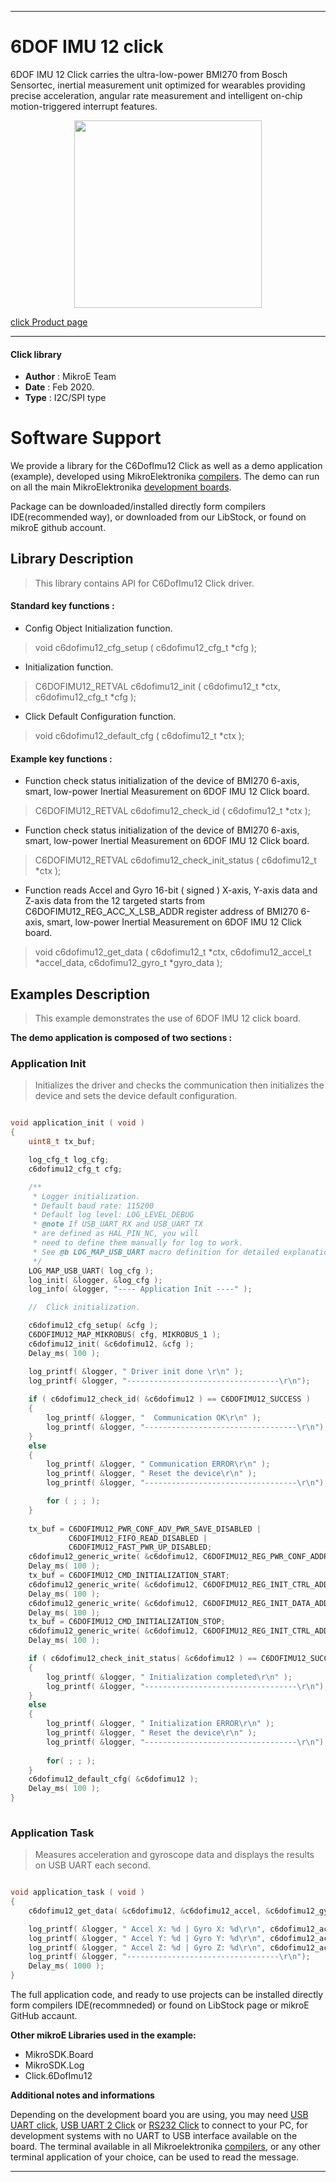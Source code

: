 
---
# 6DOF IMU 12 click

6DOF IMU 12 Click carries the ultra-low-power BMI270 from Bosch Sensortec, inertial measurement unit optimized for wearables providing precise acceleration, angular rate measurement and intelligent on-chip motion-triggered interrupt features.

<p align="center">
  <img src="https://download.mikroe.com/images/click_for_ide/6dofimu12_click.png" height=300px>
</p>

[click Product page](https://www.mikroe.com/6dof-imu-12-click)

---


#### Click library 

- **Author**        : MikroE Team
- **Date**          : Feb 2020.
- **Type**          : I2C/SPI type


# Software Support

We provide a library for the C6DofImu12 Click 
as well as a demo application (example), developed using MikroElektronika 
[compilers](https://shop.mikroe.com/compilers). 
The demo can run on all the main MikroElektronika [development boards](https://shop.mikroe.com/development-boards).

Package can be downloaded/installed directly form compilers IDE(recommended way), or downloaded from our LibStock, or found on mikroE github account. 

## Library Description

> This library contains API for C6DofImu12 Click driver.

#### Standard key functions :

- Config Object Initialization function.
> void c6dofimu12_cfg_setup ( c6dofimu12_cfg_t *cfg ); 
 
- Initialization function.
> C6DOFIMU12_RETVAL c6dofimu12_init ( c6dofimu12_t *ctx, c6dofimu12_cfg_t *cfg );

- Click Default Configuration function.
> void c6dofimu12_default_cfg ( c6dofimu12_t *ctx );


#### Example key functions :

- Function check status initialization of the device
  of BMI270 6-axis, smart, low-power Inertial Measurement
  on 6DOF IMU 12 Click board.
> C6DOFIMU12_RETVAL c6dofimu12_check_id ( c6dofimu12_t *ctx );
 
- Function check status initialization of the device
  of BMI270 6-axis, smart, low-power Inertial Measurement
  on 6DOF IMU 12 Click board.
> C6DOFIMU12_RETVAL c6dofimu12_check_init_status ( c6dofimu12_t *ctx );

- Function reads Accel and Gyro 16-bit ( signed )
  X-axis, Y-axis data and Z-axis data from the 12
  targeted starts from C6DOFIMU12_REG_ACC_X_LSB_ADDR register address
  of BMI270 6-axis, smart, low-power Inertial Measurement
  on 6DOF IMU 12 Click board.
> void c6dofimu12_get_data ( c6dofimu12_t *ctx, c6dofimu12_accel_t *accel_data, c6dofimu12_gyro_t *gyro_data );

## Examples Description

> This example demonstrates the use of 6DOF IMU 12 click board.

**The demo application is composed of two sections :**

### Application Init 

> Initializes the driver and checks the communication then initializes the device and sets the device default configuration.

```c

void application_init ( void )
{
    uint8_t tx_buf;

    log_cfg_t log_cfg;
    c6dofimu12_cfg_t cfg;

    /** 
     * Logger initialization.
     * Default baud rate: 115200
     * Default log level: LOG_LEVEL_DEBUG
     * @note If USB_UART_RX and USB_UART_TX 
     * are defined as HAL_PIN_NC, you will 
     * need to define them manually for log to work. 
     * See @b LOG_MAP_USB_UART macro definition for detailed explanation.
     */
    LOG_MAP_USB_UART( log_cfg );
    log_init( &logger, &log_cfg );
    log_info( &logger, "---- Application Init ----" );

    //  Click initialization.

    c6dofimu12_cfg_setup( &cfg );
    C6DOFIMU12_MAP_MIKROBUS( cfg, MIKROBUS_1 );
    c6dofimu12_init( &c6dofimu12, &cfg );
    Delay_ms( 100 );

    log_printf( &logger, " Driver init done \r\n" );
    log_printf( &logger, "----------------------------------\r\n");
    
    if ( c6dofimu12_check_id( &c6dofimu12 ) == C6DOFIMU12_SUCCESS )
    {
        log_printf( &logger, "  Communication OK\r\n" );
        log_printf( &logger, "----------------------------------\r\n");
    }
    else
    {
        log_printf( &logger, " Communication ERROR\r\n" );
        log_printf( &logger, " Reset the device\r\n" );
        log_printf( &logger, "----------------------------------\r\n");

        for ( ; ; );
    }
    
    tx_buf = C6DOFIMU12_PWR_CONF_ADV_PWR_SAVE_DISABLED | 
             C6DOFIMU12_FIFO_READ_DISABLED | 
             C6DOFIMU12_FAST_PWR_UP_DISABLED;
    c6dofimu12_generic_write( &c6dofimu12, C6DOFIMU12_REG_PWR_CONF_ADDR, &tx_buf, 1 );
    Delay_ms( 100 );
    tx_buf = C6DOFIMU12_CMD_INITIALIZATION_START;
    c6dofimu12_generic_write( &c6dofimu12, C6DOFIMU12_REG_INIT_CTRL_ADDR, &tx_buf, 1 );
    Delay_ms( 100 );
    c6dofimu12_generic_write( &c6dofimu12, C6DOFIMU12_REG_INIT_DATA_ADDR, bmi270_config_file, 8192 );
    Delay_ms( 100 );
    tx_buf = C6DOFIMU12_CMD_INITIALIZATION_STOP;
    c6dofimu12_generic_write( &c6dofimu12, C6DOFIMU12_REG_INIT_CTRL_ADDR, &tx_buf, 1 );
    Delay_ms( 100 );

    if ( c6dofimu12_check_init_status( &c6dofimu12 ) == C6DOFIMU12_SUCCESS )
    {
        log_printf( &logger, " Initialization completed\r\n" );
        log_printf( &logger, "----------------------------------\r\n");
    }
    else
    {
        log_printf( &logger, " Initialization ERROR\r\n" );
        log_printf( &logger, " Reset the device\r\n" );
        log_printf( &logger, "----------------------------------\r\n");
        
        for( ; ; );
    }
    c6dofimu12_default_cfg( &c6dofimu12 );
    Delay_ms( 100 );
}
  
```

### Application Task

> Measures acceleration and gyroscope data and displays the results on USB UART each second.

```c

void application_task ( void )
{
    c6dofimu12_get_data( &c6dofimu12, &c6dofimu12_accel, &c6dofimu12_gyro );

    log_printf( &logger, " Accel X: %d | Gyro X: %d\r\n", c6dofimu12_accel.x, c6dofimu12_gyro.x );
    log_printf( &logger, " Accel Y: %d | Gyro Y: %d\r\n", c6dofimu12_accel.y, c6dofimu12_gyro.y );
    log_printf( &logger, " Accel Z: %d | Gyro Z: %d\r\n", c6dofimu12_accel.z, c6dofimu12_gyro.z );
    log_printf( &logger, "----------------------------------\r\n");
    Delay_ms( 1000 );
} 

```

The full application code, and ready to use projects can be  installed directly form compilers IDE(recommneded) or found on LibStock page or mikroE GitHub accaunt.

**Other mikroE Libraries used in the example:** 

- MikroSDK.Board
- MikroSDK.Log
- Click.6DofImu12

**Additional notes and informations**

Depending on the development board you are using, you may need 
[USB UART click](https://shop.mikroe.com/usb-uart-click), 
[USB UART 2 Click](https://shop.mikroe.com/usb-uart-2-click) or 
[RS232 Click](https://shop.mikroe.com/rs232-click) to connect to your PC, for 
development systems with no UART to USB interface available on the board. The 
terminal available in all Mikroelektronika 
[compilers](https://shop.mikroe.com/compilers), or any other terminal application 
of your choice, can be used to read the message.



---
